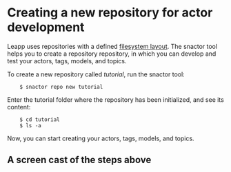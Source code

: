 # Creating a new repository for actor development

Leapp uses repositories with a defined [filesystem layout](../repository-dir-layout).
The snactor tool helps you to create a repository repository, in which you can develop and test your
actors, tags, models, and topics.

To create a new repository called *tutorial*, run the snactor tool:

```shell
    $ snactor repo new tutorial
```

Enter the tutorial folder where the repository has been initialized, and see its content:

```shell
    $ cd tutorial
    $ ls -a
```

Now, you can start creating your actors, tags, models, and topics.

## A screen cast of the steps above

<asciinema-player src="_static/screencasts/create-repository.json"></ascinema-player>
